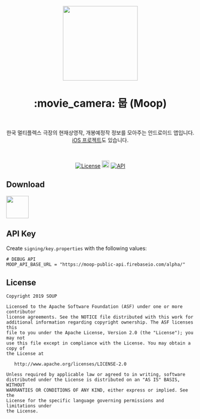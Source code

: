 <p align="center">
<img height="200" src='https://github.com/fornewid/Moop-Android/blob/develop/app/src/main/ic_launcher-graphic.png'/>
</p>

<h1 align="center">:movie_camera: 뭅 (Moop)</h1><br/>
<p align="center">
   한국 멀티플렉스 극장의 현재상영작, 개봉예정작 정보를 모아주는 안드로이드 앱입니다.<br/>
   <a href="https://github.com/kor45cw/Moop-iOS" target="_blank">iOS 프로젝트</a>도 있습니다.
</p>
</br>

<p align="center">
<a href="https://opensource.org/licenses/Apache-2.0"><img alt="License" src="https://img.shields.io/badge/License-Apache%202.0-blue.svg"/></a>
<a href='https://developer.android.com'><img height="20px" src='http://img.shields.io/badge/platform-android-green.svg'/></a>
<a href="https://android-arsenal.com/api?level=23"><img alt="API" src="https://img.shields.io/badge/API-23%2B-brightgreen.svg?style=flat"/></a>
</p>

## Download

<a href='https://play.google.com/store/apps/details?id=soup.movie'><img height="60px" src='https://play.google.com/intl/en/badges/images/generic/ko_badge_web_generic.png'/></a>

## API Key

Create `signing/key.properties` with the following values:

```
# DEBUG API
MOOP_API_BASE_URL = "https://moop-public-api.firebaseio.com/alpha/"
```


## License

```
Copyright 2019 SOUP

Licensed to the Apache Software Foundation (ASF) under one or more contributor
license agreements. See the NOTICE file distributed with this work for
additional information regarding copyright ownership. The ASF licenses this
file to you under the Apache License, Version 2.0 (the "License"); you may not
use this file except in compliance with the License. You may obtain a copy of
the License at

   http://www.apache.org/licenses/LICENSE-2.0

Unless required by applicable law or agreed to in writing, software
distributed under the License is distributed on an "AS IS" BASIS, WITHOUT
WARRANTIES OR CONDITIONS OF ANY KIND, either express or implied. See the
License for the specific language governing permissions and limitations under
the License.
```
